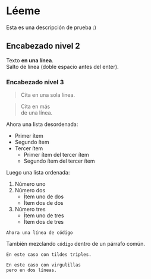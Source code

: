 # Léeme


Esta es una descripción de prueba :)

## Encabezado nivel 2

Texto **en una línea**.  
Salto de línea (doble espacio antes del enter).

### Encabezado nivel 3

> Cita en una sola línea.

> Cita en más  
> de una línea.

Ahora una lista desordenada:  
- Primer ítem
- Segundo ítem
- Tercer ítem
    - Primer ítem del tercer ítem
    - Segundo ítem del tercer ítem

Luego una lista ordenada:  
1. Número uno
2. Número dos
    * Ítem uno de dos
    * Ítem dos de dos
3. Número tres
    * Ítem uno de tres
    * Ítem dos de tres
    
` Ahora una línea de código `

También mezclando `código` dentro de un párrafo común.

```
En este caso con tildes triples.
```

~~~
En este caso con virgulillas  
pero en dos líneas.
~~~






